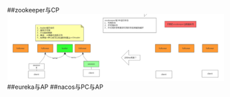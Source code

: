 ##zookeeper与CP
![](.z_03_分布式_服务注册中心_02_zookeeper_01_集群模型_选举_images/e1852368.png)
##eureka与AP
##nacos与PC与AP


